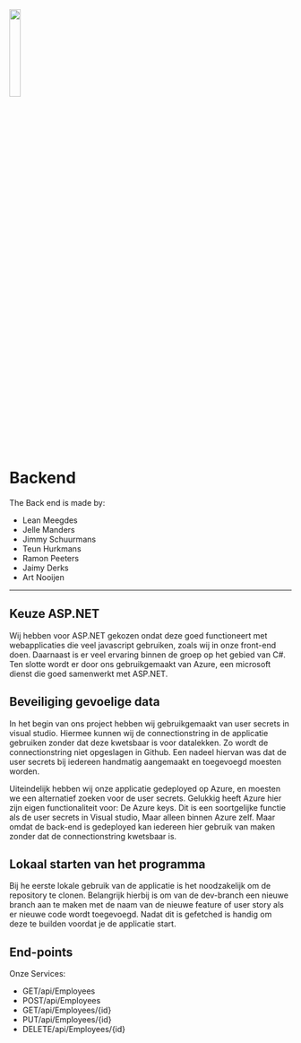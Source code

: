 <img src="https://upload.wikimedia.org/wikipedia/commons/thumb/7/7d/Microsoft_.NET_logo.svg/800px-Microsoft_.NET_logo.svg.png" width="20%"/>

# Backend
The Back end is made by: 
- Lean Meegdes
- Jelle Manders
- Jimmy Schuurmans
- Teun Hurkmans
- Ramon Peeters
- Jaimy Derks
- Art Nooijen
--- 

## Keuze ASP.NET
Wij hebben voor ASP.NET gekozen ondat deze goed functioneert met webapplicaties die veel javascript gebruiken, 
zoals wij in onze front-end doen. Daarnaast is er veel ervaring binnen de groep op het gebied van C#.
Ten slotte wordt er door ons gebruikgemaakt van Azure, een microsoft dienst die goed samenwerkt met ASP.NET.

## Beveiliging gevoelige data
In het begin van ons project hebben wij gebruikgemaakt van user secrets in visual studio. Hiermee kunnen wij de connectionstring
in de applicatie gebruiken zonder dat deze kwetsbaar is voor datalekken. Zo wordt de connectionstring niet opgeslagen in Github.
Een nadeel hiervan was dat de user secrets bij iedereen handmatig aangemaakt en toegevoegd moesten worden.

Uiteindelijk hebben wij onze applicatie gedeployed op Azure, en moesten we een alternatief zoeken voor de user secrets.
Gelukkig heeft Azure hier zijn eigen functionaliteit voor: De Azure keys. Dit is een soortgelijke functie als de user secrets in Visual studio,
Maar alleen binnen Azure zelf. Maar omdat de back-end is gedeployed kan iedereen hier gebruik van maken zonder dat de connectionstring kwetsbaar is.

## Lokaal starten van het programma
Bij he eerste lokale gebruik van de applicatie is het noodzakelijk om de repository te clonen. Belangrijk hierbij is om van de dev-branch een nieuwe branch aan te maken met de naam
van de nieuwe feature of user story als er nieuwe code wordt toegevoegd. Nadat dit is gefetched is handig om deze te builden voordat je de applicatie start.

## End-points 
Onze Services:
- GET/api/Employees
- POST/api/Employees
- GET/api/Employees/{id}
- PUT/api/Employees/{id}
- DELETE/api/Employees/{id}
